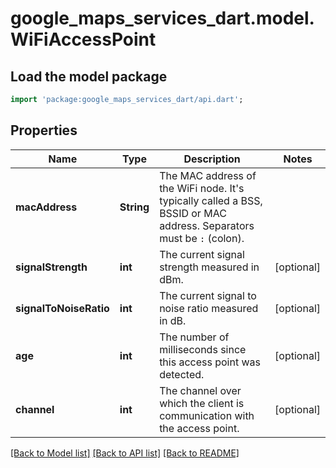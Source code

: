 # google_maps_services_dart.model.WiFiAccessPoint

## Load the model package
```dart
import 'package:google_maps_services_dart/api.dart';
```

## Properties
Name | Type | Description | Notes
------------ | ------------- | ------------- | -------------
**macAddress** | **String** | The MAC address of the WiFi node. It's typically called a BSS, BSSID or MAC address. Separators must be `:` (colon). | 
**signalStrength** | **int** | The current signal strength measured in dBm. | [optional] 
**signalToNoiseRatio** | **int** | The current signal to noise ratio measured in dB. | [optional] 
**age** | **int** | The number of milliseconds since this access point was detected. | [optional] 
**channel** | **int** | The channel over which the client is communication with the access point. | [optional] 

[[Back to Model list]](../README.md#documentation-for-models) [[Back to API list]](../README.md#documentation-for-api-endpoints) [[Back to README]](../README.md)


